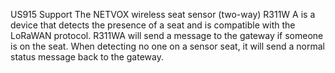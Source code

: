 US915 Support
The NETVOX wireless seat sensor (two-way) R311W A is a device that detects the presence of a seat and is compatible with the LoRaWAN protocol. R311WA will send a message to the gateway if someone is on the seat. When detecting no one on a sensor seat, it will send a normal status message back to the gateway.
